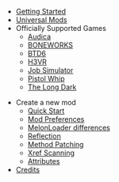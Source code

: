 * [Getting Started](gettingstarted.md)
* [Universal Mods](games/universal.md)
* Officially Supported Games
    - [Audica](games/audica.md)
    - [BONEWORKS](games/boneworks.md)
    - [BTD6](games/btd6.md)
    - [H3VR](games/h3vr.md)
    - [Job Simulator](games/jobsimulator.md)
    - [Pistol Whip](games/pistolwhip.md)
    - [The Long Dark](games/tld.md)
- Create a new mod
    - [Quick Start](modders/quickstart.md)
    - [Mod Preferences](modders/preferences.md)
    - [MelonLoader differences](modders/melonloaderdifferences.md)
    - [Reflection](modders/reflection.md)
    - [Method Patching](modders/patching.md)
    - [Xref Scanning](modders/xrefscanning.md)
    - [Attributes](modders/attributes.md)
- [Credits](credits.md)
